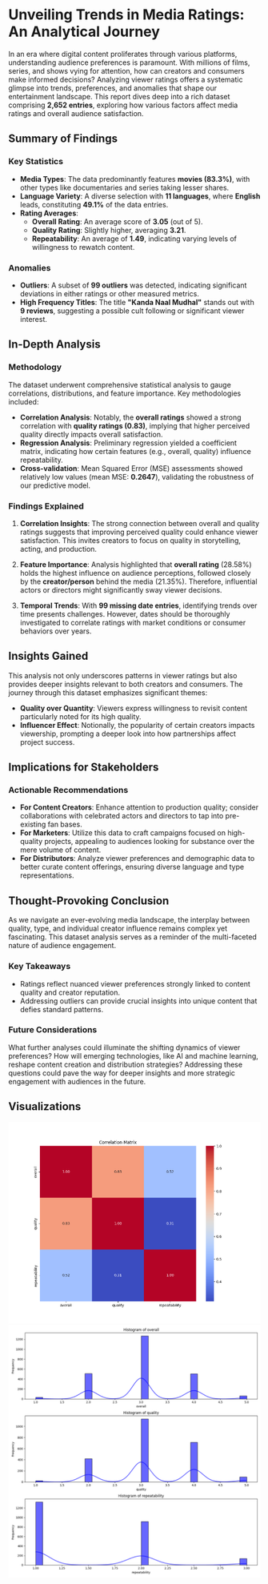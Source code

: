 # Unveiling Trends in Media Ratings: An Analytical Journey

In an era where digital content proliferates through various platforms, understanding audience preferences is paramount. With millions of films, series, and shows vying for attention, how can creators and consumers make informed decisions? Analyzing viewer ratings offers a systematic glimpse into trends, preferences, and anomalies that shape our entertainment landscape. This report dives deep into a rich dataset comprising **2,652 entries**, exploring how various factors affect media ratings and overall audience satisfaction.

## Summary of Findings

### Key Statistics
- **Media Types**: The data predominantly features **movies (83.3%)**, with other types like documentaries and series taking lesser shares.
- **Language Variety**: A diverse selection with **11 languages**, where **English** leads, constituting **49.1%** of the data entries.
- **Rating Averages**:
  - **Overall Rating**: An average score of **3.05** (out of 5).
  - **Quality Rating**: Slightly higher, averaging **3.21**.
  - **Repeatability**: An average of **1.49**, indicating varying levels of willingness to rewatch content.

### Anomalies
- **Outliers**: A subset of **99 outliers** was detected, indicating significant deviations in either ratings or other measured metrics.
- **High Frequency Titles**: The title **"Kanda Naal Mudhal"** stands out with **9 reviews**, suggesting a possible cult following or significant viewer interest.

## In-Depth Analysis

### Methodology
The dataset underwent comprehensive statistical analysis to gauge correlations, distributions, and feature importance. Key methodologies included:
- **Correlation Analysis**: Notably, the **overall ratings** showed a strong correlation with **quality ratings (0.83)**, implying that higher perceived quality directly impacts overall satisfaction.
- **Regression Analysis**: Preliminary regression yielded a coefficient matrix, indicating how certain features (e.g., overall, quality) influence repeatability.
- **Cross-validation**: Mean Squared Error (MSE) assessments showed relatively low values (mean MSE: **0.2647**), validating the robustness of our predictive model.

### Findings Explained
1. **Correlation Insights**: The strong connection between overall and quality ratings suggests that improving perceived quality could enhance viewer satisfaction. This invites creators to focus on quality in storytelling, acting, and production.
2. **Feature Importance**: Analysis highlighted that **overall rating** (28.58%) holds the highest influence on audience perceptions, followed closely by the **creator/person** behind the media (21.35%). Therefore, influential actors or directors might significantly sway viewer decisions.

3. **Temporal Trends**: With **99 missing date entries**, identifying trends over time presents challenges. However, dates should be thoroughly investigated to correlate ratings with market conditions or consumer behaviors over years.

## Insights Gained

This analysis not only underscores patterns in viewer ratings but also provides deeper insights relevant to both creators and consumers. The journey through this dataset emphasizes significant themes:
- **Quality over Quantity**: Viewers express willingness to revisit content particularly noted for its high quality.
- **Influencer Effect**: Notionally, the popularity of certain creators impacts viewership, prompting a deeper look into how partnerships affect project success.
  
## Implications for Stakeholders

### Actionable Recommendations
- **For Content Creators**: Enhance attention to production quality; consider collaborations with celebrated actors and directors to tap into pre-existing fan bases.
- **For Marketers**: Utilize this data to craft campaigns focused on high-quality projects, appealing to audiences looking for substance over the mere volume of content.
- **For Distributors**: Analyze viewer preferences and demographic data to better curate content offerings, ensuring diverse language and type representations.

## Thought-Provoking Conclusion

As we navigate an ever-evolving media landscape, the interplay between quality, type, and individual creator influence remains complex yet fascinating. This dataset analysis serves as a reminder of the multi-faceted nature of audience engagement. 

### Key Takeaways
- Ratings reflect nuanced viewer preferences strongly linked to content quality and creator reputation.
- Addressing outliers can provide crucial insights into unique content that defies standard patterns.

### Future Considerations
What further analyses could illuminate the shifting dynamics of viewer preferences? How will emerging technologies, like AI and machine learning, reshape content creation and distribution strategies? Addressing these questions could pave the way for deeper insights and more strategic engagement with audiences in the future.

## Visualizations
![Correlation matrix showing the spread of the all the columns.](media/correlation_matrix.png)
![Combined Histogram image of all columns of the dataset](media/combined_histograms.png)
